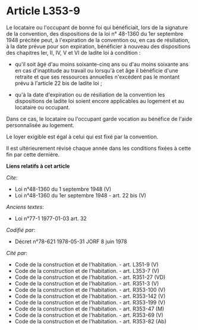 # Article L353-9

Le locataire ou l'occupant de bonne foi qui bénéficiait, lors de la signature de la convention, des dispositions de la loi n°
48-1360 du 1er septembre 1948 précitée peut, à l'expiration de la convention ou, en cas de résiliation, à la date prévue pour
son expiration, bénéficier à nouveau des dispositions des chapitres Ier, II, IV, V et VI de ladite loi à condition :

- qu'il soit âgé d'au moins soixante-cinq ans ou d'au moins soixante ans en cas d'inaptitude au travail ou lorsqu'à cet âge
il bénéficie d'une retraite et que ses ressources annuelles n'excèdent pas le montant prévu à l'article 22 bis de ladite
loi ;

- qu'à la date d'expiration ou de résiliation de la convention les dispositions de ladite loi soient encore applicables au
logement et au locataire ou occupant. 

Dans ce cas, le locataire ou l'occupant garde vocation au bénéfice de l'aide personnalisée au logement. 

Le loyer exigible est égal à celui qui est fixé par la convention. 

Il est ultérieurement révisé chaque année dans les conditions fixées à cette fin par cette dernière.

**Liens relatifs à cet article**

_Cite_:

  - Loi n°48-1360 du 1 septembre 1948 (V)
  - Loi n°48-1360 du 1er septembre 1948 - art. 22 bis (V)

_Anciens textes_:

  - Loi n°77-1 1977-01-03 art. 32

_Codifié par_:

  - Décret n°78-621 1978-05-31 JORF 8 juin 1978

_Cité par_:

  - Code de la construction et de l'habitation. - art. L351-9 (V)
  - Code de la construction et de l'habitation. - art. L353-7 (V)
  - Code de la construction et de l'habitation. - art. R351-27 (VD)
  - Code de la construction et de l'habitation. - art. R351-3 (V)
  - Code de la construction et de l'habitation. - art. R353-100 (V)
  - Code de la construction et de l'habitation. - art. R353-142 (V)
  - Code de la construction et de l'habitation. - art. R353-199 (V)
  - Code de la construction et de l'habitation. - art. R353-47 (M)
  - Code de la construction et de l'habitation. - art. R353-69 (V)
  - Code de la construction et de l'habitation. - art. R353-82 (Ab)
